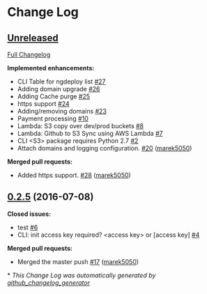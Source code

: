 # Change Log

## [Unreleased](https://github.com/NGDeployio/ngDeploy/tree/HEAD)

[Full Changelog](https://github.com/NGDeployio/ngDeploy/compare/0.2.5...HEAD)

**Implemented enhancements:**

- CLI Table for ngdeploy list  [\#27](https://github.com/NGDeployio/ngDeploy/issues/27)
- Adding domain upgrade [\#26](https://github.com/NGDeployio/ngDeploy/issues/26)
- Adding Cache purge  [\#25](https://github.com/NGDeployio/ngDeploy/issues/25)
- https support [\#24](https://github.com/NGDeployio/ngDeploy/issues/24)
- Adding/removing domains [\#23](https://github.com/NGDeployio/ngDeploy/issues/23)
- Payment processing  [\#10](https://github.com/NGDeployio/ngDeploy/issues/10)
- Lambda: S3 copy over dev/prod buckets [\#8](https://github.com/NGDeployio/ngDeploy/issues/8)
- Lambda: Github to S3 Sync using AWS Lambda [\#7](https://github.com/NGDeployio/ngDeploy/issues/7)
- CLI \<S3\> package requires Python 2.7 [\#2](https://github.com/NGDeployio/ngDeploy/issues/2)
- Attach domains and logging configuration.  [\#20](https://github.com/NGDeployio/ngDeploy/pull/20) ([marek5050](https://github.com/marek5050))

**Merged pull requests:**

- Added https support.  [\#28](https://github.com/NGDeployio/ngDeploy/pull/28) ([marek5050](https://github.com/marek5050))

## [0.2.5](https://github.com/NGDeployio/ngDeploy/tree/0.2.5) (2016-07-08)
**Closed issues:**

- test [\#6](https://github.com/NGDeployio/ngDeploy/issues/6)
- CLI: init access key required? \<access key\> or \[access key\] [\#4](https://github.com/NGDeployio/ngDeploy/issues/4)

**Merged pull requests:**

- Merged the master push [\#17](https://github.com/NGDeployio/ngDeploy/pull/17) ([marek5050](https://github.com/marek5050))



\* *This Change Log was automatically generated by [github_changelog_generator](https://github.com/skywinder/Github-Changelog-Generator)*